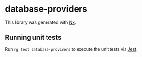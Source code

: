# database-providers

This library was generated with [Nx](https://nx.dev).

## Running unit tests

Run `ng test database-providers` to execute the unit tests via [Jest](https://jestjs.io).
